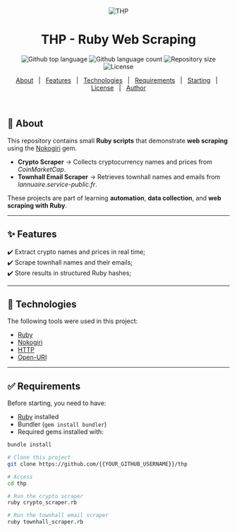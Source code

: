 <div align="center" id="top"> 
  <img src="./.github/app.gif" alt="THP" />
</div>

<h1 align="center">THP - Ruby Web Scraping</h1>

<p align="center">
  <img alt="Github top language" src="https://img.shields.io/github/languages/top/{{YOUR_GITHUB_USERNAME}}/thp?color=56BEB8">
  <img alt="Github language count" src="https://img.shields.io/github/languages/count/{{YOUR_GITHUB_USERNAME}}/thp?color=56BEB8">
  <img alt="Repository size" src="https://img.shields.io/github/repo-size/{{YOUR_GITHUB_USERNAME}}/thp?color=56BEB8">
  <img alt="License" src="https://img.shields.io/github/license/{{YOUR_GITHUB_USERNAME}}/thp?color=56BEB8">
</p>

<p align="center">
  <a href="#dart-about">About</a> &#xa0; | &#xa0; 
  <a href="#sparkles-features">Features</a> &#xa0; | &#xa0;
  <a href="#rocket-technologies">Technologies</a> &#xa0; | &#xa0;
  <a href="#white_check_mark-requirements">Requirements</a> &#xa0; | &#xa0;
  <a href="#checkered_flag-starting">Starting</a> &#xa0; | &#xa0;
  <a href="#memo-license">License</a> &#xa0; | &#xa0;
  <a href="https://github.com/{{YOUR_GITHUB_USERNAME}}" target="_blank">Author</a>
</p>

<br>

## :dart: About ##

This repository contains small **Ruby scripts** that demonstrate **web scraping** using the [Nokogiri](https://nokogiri.org/) gem.  

- **Crypto Scraper** → Collects cryptocurrency names and prices from *CoinMarketCap*.  
- **Townhall Email Scraper** → Retrieves townhall names and emails from *lannuaire.service-public.fr*.  

These projects are part of learning **automation**, **data collection**, and **web scraping with Ruby**.

---

## :sparkles: Features ##

:heavy_check_mark: Extract crypto names and prices in real time;  
:heavy_check_mark: Scrape townhall names and their emails;  
:heavy_check_mark: Store results in structured Ruby hashes;  

---

## :rocket: Technologies ##

The following tools were used in this project:

- [Ruby](https://www.ruby-lang.org/)  
- [Nokogiri](https://nokogiri.org/)  
- [HTTP](https://github.com/httprb/http)  
- [Open-URI](https://ruby-doc.org/stdlib/libdoc/open-uri/rdoc/OpenURI.html)  

---

## :white_check_mark: Requirements ##

Before starting, you need to have:  

- [Ruby](https://www.ruby-lang.org/en/downloads/) installed  
- Bundler (`gem install bundler`)  
- Required gems installed with:  

```bash
bundle install

# Clone this project
git clone https://github.com/{{YOUR_GITHUB_USERNAME}}/thp

# Access
cd thp

# Run the crypto scraper
ruby crypto_scraper.rb

# Run the townhall email scraper
ruby townhall_scraper.rb
